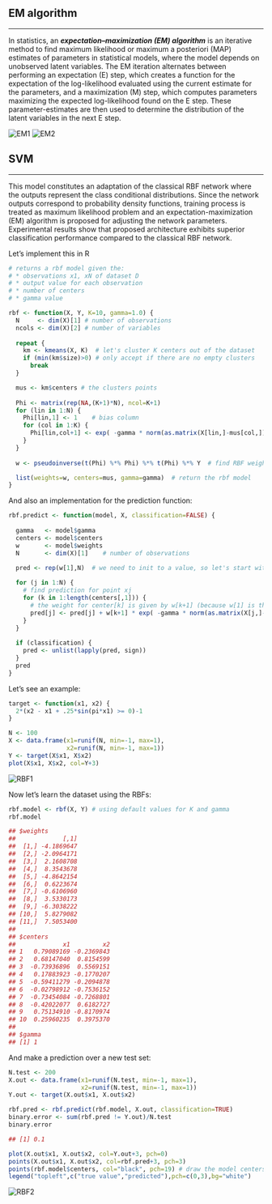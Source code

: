 <!-- Component-Wise EM Algorithm for Mixtures -->
## EM algorithm
___
In statistics, an **_expectation–maximization (EM) algorithm_** is an iterative method to find maximum likelihood or maximum a posteriori (MAP) estimates of parameters in statistical models, where the model depends on unobserved latent variables. The EM iteration alternates between performing an expectation (E) step, which creates a function for the expectation of the log-likelihood evaluated using the current estimate for the parameters, and a maximization (M) step, which computes parameters maximizing the expected log-likelihood found on the E step. These parameter-estimates are then used to determine the distribution of the latent variables in the next E step.

![EM1](images/EM1.png)
![EM2](images/EM2.png)

## SVM
___
This model constitutes an adaptation of the classical RBF network where the outputs represent the class conditional distributions. Since the network outputs correspond to probability density functions, training process is treated as maximum likelihood problem and an expectation-maximization (EM) algorithm is proposed for adjusting the network parameters. Experimental results show that proposed architecture exhibits superior classification performance compared to the classical RBF network.

Let’s implement this in R

```R
# returns a rbf model given the:
# * observations x1, xN of dataset D
# * output value for each observation
# * number of centers
# * gamma value

rbf <- function(X, Y, K=10, gamma=1.0) {
  N     <- dim(X)[1] # number of observations
  ncols <- dim(X)[2] # number of variables
  
  repeat {
    km <- kmeans(X, K)  # let's cluster K centers out of the dataset
    if (min(km$size)>0) # only accept if there are no empty clusters
      break
  }

  mus <- km$centers # the clusters points
  
  Phi <- matrix(rep(NA,(K+1)*N), ncol=K+1)
  for (lin in 1:N) {
    Phi[lin,1] <- 1    # bias column
    for (col in 1:K) {
      Phi[lin,col+1] <- exp( -gamma * norm(as.matrix(X[lin,]-mus[col,]),"F")^2 )
    }
  }
  
  w <- pseudoinverse(t(Phi) %*% Phi) %*% t(Phi) %*% Y  # find RBF weights

  list(weights=w, centers=mus, gamma=gamma)  # return the rbf model
}
```

And also an implementation for the prediction function:

```R
rbf.predict <- function(model, X, classification=FALSE) {
  
  gamma   <- model$gamma
  centers <- model$centers
  w       <- model$weights
  N       <- dim(X)[1]    # number of observations
  
  pred <- rep(w[1],N)  # we need to init to a value, so let's start with the bias

  for (j in 1:N) {  
    # find prediction for point xj
    for (k in 1:length(centers[,1])) {
      # the weight for center[k] is given by w[k+1] (because w[1] is the bias)
      pred[j] <- pred[j] + w[k+1] * exp( -gamma * norm(as.matrix(X[j,]-centers[k,]),"F")^2 )
    }
  }
  
  if (classification) {
    pred <- unlist(lapply(pred, sign))
  }
  pred
}
```

Let’s see an example:

```R
target <- function(x1, x2) {
  2*(x2 - x1 + .25*sin(pi*x1) >= 0)-1
}

N <- 100
X <- data.frame(x1=runif(N, min=-1, max=1),
                x2=runif(N, min=-1, max=1))
Y <- target(X$x1, X$x2)
plot(X$x1, X$x2, col=Y+3)
```

![RBF1](images/RBF1.png)

Now let’s learn the dataset using the RBFs:

```R
rbf.model <- rbf(X, Y) # using default values for K and gamma
rbf.model

## $weights
##             [,1]
##  [1,] -4.1869647
##  [2,] -2.0964171
##  [3,]  2.1608708
##  [4,]  8.3543678
##  [5,] -4.8642154
##  [6,]  0.6223674
##  [7,] -0.6106960
##  [8,]  3.5330173
##  [9,] -6.3038222
## [10,]  5.8279082
## [11,]  7.5053400
## 
## $centers
##             x1         x2
## 1   0.79089169 -0.2369843
## 2   0.68147040  0.8154599
## 3  -0.73936896  0.5569151
## 4   0.17883923 -0.1770207
## 5  -0.59411279 -0.2094878
## 6  -0.02798912 -0.7536152
## 7  -0.73454084 -0.7268801
## 8  -0.42022077  0.6182727
## 9   0.75134910 -0.8170974
## 10  0.25960235  0.3975370
## 
## $gamma
## [1] 1
```

And make a prediction over a new test set:

```R
N.test <- 200
X.out <- data.frame(x1=runif(N.test, min=-1, max=1),
                    x2=runif(N.test, min=-1, max=1))
Y.out <- target(X.out$x1, X.out$x2)

rbf.pred <- rbf.predict(rbf.model, X.out, classification=TRUE)
binary.error <- sum(rbf.pred != Y.out)/N.test
binary.error

## [1] 0.1

plot(X.out$x1, X.out$x2, col=Y.out+3, pch=0)
points(X.out$x1, X.out$x2, col=rbf.pred+3, pch=3)
points(rbf.model$centers, col="black", pch=19) # draw the model centers
legend("topleft",c("true value","predicted"),pch=c(0,3),bg="white")
```

![RBF2](images/RBF2.png)